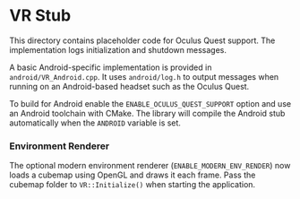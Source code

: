 # VR Stub

This directory contains placeholder code for Oculus Quest support. The implementation logs initialization and shutdown messages.

A basic Android-specific implementation is provided in `android/VR_Android.cpp`. It uses `android/log.h` to output messages when running on an Android-based headset such as the Oculus Quest.

To build for Android enable the `ENABLE_OCULUS_QUEST_SUPPORT` option and use an Android toolchain with CMake. The library will compile the Android stub automatically when the `ANDROID` variable is set.

### Environment Renderer
The optional modern environment renderer (`ENABLE_MODERN_ENV_RENDER`) now loads
a cubemap using OpenGL and draws it each frame. Pass the cubemap folder to
`VR::Initialize()` when starting the application.
